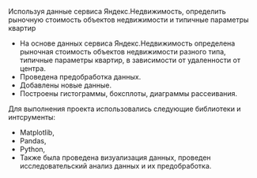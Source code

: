 Используя данные сервиса Яндекс.Недвижимость, определить рыночную стоимость объектов недвижимости и типичные параметры квартир

- На основе данных сервиса Яндекс.Недвижимость определена рыночная стоимость
объектов недвижимости разного типа, типичные параметры квартир, в зависимости от
удаленности от центра. 
- Проведена предобработка данных. 
- Добавлены новые данные.
- Построены гистограммы, боксплоты, диаграммы рассеивания.

Для выполнения проекта использовались следующие библиотеки и интсрументы:
- Matplotlib,
- Pandas,
- Python,
- Также была проведена визуализация данных, проведен исследовательский анализ данных и их предобработка.
